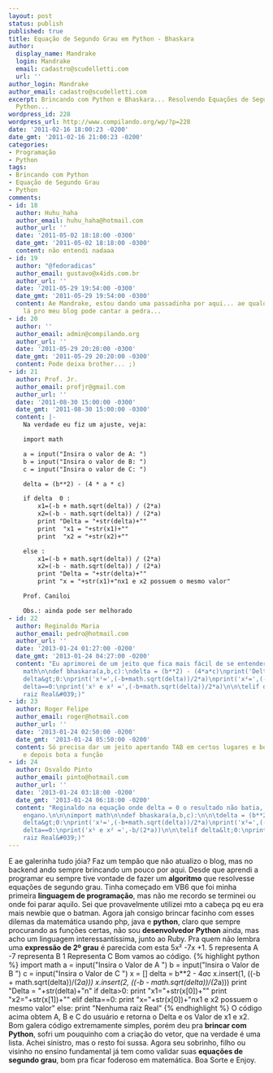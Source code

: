 ```yaml
---
layout: post
status: publish
published: true
title: Equação de Segundo Grau em Python - Bhaskara
author:
  display_name: Mandrake
  login: Mandrake
  email: cadastro@scudelletti.com
  url: ''
author_login: Mandrake
author_email: cadastro@scudelletti.com
excerpt: Brincando com Python e Bhaskara... Resolvendo Equações de Segundo Grau com
  Python...
wordpress_id: 228
wordpress_url: http://www.compilando.org/wp/?p=228
date: '2011-02-16 18:00:23 -0200'
date_gmt: '2011-02-16 21:00:23 -0200'
categories:
- Programação
- Python
tags:
- Brincando com Python
- Equação de Segundo Grau
- Python
comments:
- id: 18
  author: Huhu_haha
  author_email: huhu_haha@hotmail.com
  author_url: ''
  date: '2011-05-02 18:18:00 -0300'
  date_gmt: '2011-05-02 18:18:00 -0300'
  content: não entendi nadaaa
- id: 19
  author: "@fedoradicas"
  author_email: gustavo@x4ids.com.br
  author_url: ''
  date: '2011-05-29 19:54:00 -0300'
  date_gmt: '2011-05-29 19:54:00 -0300'
  content: Ae Mandrake, estou dando uma passadinha por aqui... ae qualquer sugestão
    lá pro meu blog pode cantar a pedra...
- id: 20
  author: ''
  author_email: admin@compilando.org
  author_url: ''
  date: '2011-05-29 20:20:00 -0300'
  date_gmt: '2011-05-29 20:20:00 -0300'
  content: Pode deixa brother... ;)
- id: 21
  author: Prof. Jr.
  author_email: profjr@gmail.com
  author_url: ''
  date: '2011-08-30 15:00:00 -0300'
  date_gmt: '2011-08-30 15:00:00 -0300'
  content: |-
    Na verdade eu fiz um ajuste, veja:

    import math

    a = input("Insira o valor de A: ")
    b = input("Insira o valor de B: ")
    c = input("Insira o valor de C: ")

    delta = (b**2) - (4 * a * c)

    if delta  0 :
        x1=(-b + math.sqrt(delta)) / (2*a)
        x2=(-b - math.sqrt(delta)) / (2*a)
        print "Delta = "+str(delta)+""
        print  "x1 = "+str(x1)+""
        print  "x2 = "+str(x2)+""

    else :
        x1=(-b + math.sqrt(delta)) / (2*a)
        x2=(-b - math.sqrt(delta)) / (2*a)
        print "Delta = "+str(delta)+""
        print "x = "+str(x1)+"nx1 e x2 possuem o mesmo valor"

    Prof. Caniloi

    Obs.: ainda pode ser melhorado
- id: 22
  author: Reginaldo Maria
  author_email: pedro@hotmail.com
  author_url: ''
  date: '2013-01-24 01:27:00 -0200'
  date_gmt: '2013-01-24 04:27:00 -0200'
  content: "Eu aprimorei de um jeito que fica mais fácil de se entender.\n\nimport
    math\n\ndef bhaskara(a,b,c):\ndelta = (b**2) - (4*a*c)\nprint('Delta=',delta)\n\n\nif
    delta&gt;0:\nprint('x¹=',(-b+math.sqrt(delta))/2*a)\nprint('x²=',(-b-math.sqrt(delta))/2*a)\n\n\telif
    delta==0:\nprint('x¹ e x² =',(-b+math.sqrt(delta))/2*a)\n\n\telif delta&lt;0:\nprint(&#039;Nenhuma
    raiz Real&#039;)"
- id: 23
  author: Roger Felipe
  author_email: roger@hotmail.com
  author_url: ''
  date: '2013-01-24 02:50:00 -0200'
  date_gmt: '2013-01-24 05:50:00 -0200'
  content: Só precisa dar um jeito apertando TAB em certos lugares e bota import math
    e depois bota a função
- id: 24
  author: Osvaldo Pinto
  author_email: pinto@hotmail.com
  author_url: ''
  date: '2013-01-24 03:18:00 -0200'
  date_gmt: '2013-01-24 06:18:00 -0200'
  content: "Reginaldo na equação onde delta = 0 o resultado não batia, consertei esse
    engano.\n\n\nimport math\n\ndef bhaskara(a,b,c):\n\n\tdelta = (b**2) - (4*a*c)\n\n\tprint('Delta=',delta)\n\n\tif
    delta&gt;0:\nprint('x¹=',(-b+math.sqrt(delta))/2*a)\nprint('x²=',(-b-math.sqrt(delta))/2*a)\n\n\telif
    delta==0:\nprint('x¹ e x² =',-b/(2*a))\n\n\telif delta&lt;0:\nprint(&#039;Nenhuma
    raiz Real&#039;)"
---
```

E ae galerinha tudo jóia?
Faz um tempão que não atualizo o blog, mas no backend ando sempre brincando um pouco por aqui.
Desde que aprendi a programar eu sempre tive vontade de fazer um **algoritmo** que resolvesse equações de segundo grau. Tinha começado em VB6 que foi minha primeira **linguagem de programação**, mas não me recordo se terminei ou onde foi parar aquilo.
Sei que provavelmente utilizei mto a cabeça pq eu era mais newbie que o batman.
Agora jah consigo brincar facinho com esses dilemas da matemática usando php, java e **python**, claro que sempre procurando as funções certas, não sou **desenvolvedor Python** ainda, mas acho um linguagem interessantíssima, junto ao Ruby.
Pra quem não lembra uma **expressão de 2º grau** é parecida com esta 5x² -7x +1.
5 representa A
-7 representa B
1 Representa C
Bom vamos ao código.
{% highlight python %}
import math
a = input(&quot;Insira o Valor de A &quot;)
b = input(&quot;Insira o Valor de B &quot;)
c = input(&quot;Insira o Valor de C &quot;)
x = []
delta = b**2 - 4*a*c
x.insert(1, ((-b + math.sqrt(delta))/(2*a)))
x.insert(2, ((-b - math.sqrt(delta))/(2*a)))
print &quot;Delta = &quot;+str(delta)+&quot;n&quot;
if delta&gt;0:
        print &quot;x1=&quot;+str(x[0])+&quot;&quot;
        print &quot;x2=&quot;+str(x[1])+&quot;&quot;
elif delta==0:
        print &quot;x=&quot;+str(x[0])+&quot;nx1 e x2 possuem o mesmo valor&quot;
else:
        print &quot;Nenhuma raiz Real&quot;
{% endhighlight %}
O código acima obtem A, B e C do usuário e retorna o Delta e os Valor de x1 e x2.
Bom galera código extremamente simples, porém deu pra **brincar com Python**, sofri um pouquinho com a criação do vetor, que na verdade é uma lista. Achei sinistro, mas o resto foi sussa.
Agora seu sobrinho, filho  ou visinho no ensino fundamental já tem como validar suas **equações de segundo grau**,  bom pra ficar foderoso em matemática.
Boa Sorte e Enjoy.
